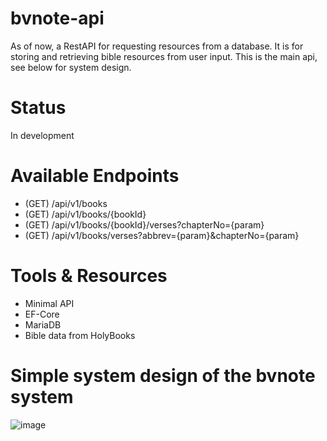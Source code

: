 # bvnote-api
As of now, a RestAPI for requesting resources from a database.
It is for storing and retrieving bible resources from user input.
This is the main api, see below for system design. 

# Status
In development

# Available Endpoints
- (GET) /api/v1/books
- (GET) /api/v1/books/{bookId}
- (GET) /api/v1/books/{bookId}/verses?chapterNo={param}
- (GET) /api/v1/books/verses?abbrev={param}&chapterNo={param}

# Tools & Resources
- Minimal API
- EF-Core
- MariaDB
- Bible data from HolyBooks

# Simple system design of the bvnote system
![image](https://github.com/jazteng2/bvnote-api/assets/36156694/4e76e235-4df6-45a3-97f0-d708d88e5c82)
